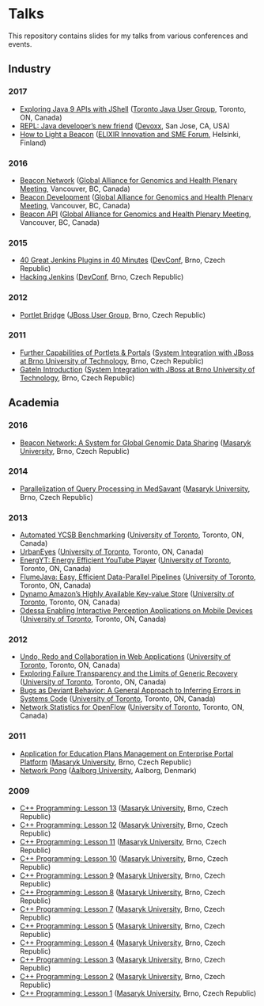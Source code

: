 # Talks

This repository contains slides for my talks from various conferences and events.

## Industry

### 2017
- [Exploring Java 9 APIs with JShell](2017-tjug-exploring-java-9-apis-with-jshell.pdf) ([Toronto Java User Group](http://www.tjug.ca/), Toronto, ON, Canada)
- [REPL: Java developer’s new friend](2017-devoxx-repl-java-developers-new-friend.pdf) ([Devoxx](https://devoxx.us/), San Jose, CA, USA)
- [How to Light a Beacon](2017-sme-how-to-light-a-beacon.pdf) ([ELIXIR Innovation and SME Forum](https://www.elixir-europe.org/events/elixir-innovation-and-sme-forum-genomics-and-health-global-resources-local-innovation-0), Helsinki, Finland)

### 2016
- [Beacon Network](2016-ga4gh-plenary-beacon-network.pdf) ([Global Alliance for Genomics and Health Plenary Meeting](https://genomicsandhealth.org/), Vancouver, BC, Canada)
- [Beacon Development](2016-ga4gh-plenary-beacon-development.pdf) ([Global Alliance for Genomics and Health Plenary Meeting](https://genomicsandhealth.org/), Vancouver, BC, Canada)
- [Beacon API](2016-ga4gh-plenary-beacon-api.pdf) ([Global Alliance for Genomics and Health Plenary Meeting](https://genomicsandhealth.org/), Vancouver, BC, Canada)

### 2015
- [40 Great Jenkins Plugins in 40 Minutes](2015-devconf-40-great-jenkins-plugins-in-40-minutes.pdf) ([DevConf](https://devconf.cz/), Brno, Czech Republic)
- [Hacking Jenkins](2015-devconf-hacking-jenkins.pdf) ([DevConf](https://devconf.cz/), Brno, Czech Republic)

### 2012
- [Portlet Bridge](2012-jbugcz-portletbridge.pdf) ([JBoss User Group](https://developer.jboss.org/groups/JBUGcz), Brno, Czech Republic)

### 2011
- [Further Capabilities of Portlets & Portals](2011-but-further-capabilities-of-portlets-and-portals.pdf) ([System Integration with JBoss at Brno University of Technology](https://developer.jboss.org/wiki/SystemovaIntegraceSJBossemPodzim2011), Brno, Czech Republic)
- [GateIn Introduction](2011-but-gatein-introduction.pdf) ([System Integration with JBoss at Brno University of Technology](https://developer.jboss.org/wiki/SystemovaIntegraceSJBossemPodzim2011), Brno, Czech Republic)

## Academia

### 2016
- [Beacon Network: A System for Global Genomic Data Sharing](2016-muni-beacon-network-a-system-for-global-genomic-data-sharing.pdf) ([Masaryk University](https://www.muni.cz/), Brno, Czech Republic)

### 2014
- [Parallelization of Query Processing in MedSavant](2014-muni-parallelization-of-query-processing-in-medsavant.pdf) ([Masaryk University](https://www.muni.cz/), Brno, Czech Republic)

### 2013
- [Automated YCSB Benchmarking](2013-uoft-automated-ycsb-benchmarking.pdf) ([University of Toronto](https://www.utoronto.ca/), Toronto, ON, Canada)
- [UrbanEyes](2013-uoft-urbaneyes.pdf) ([University of Toronto](https://www.utoronto.ca/), Toronto, ON, Canada)
- [EnergYT: Energy Efficient YouTube Player](2013-uoft-energyt-energy-efficient-youtube-player.pdf) ([University of Toronto](https://www.utoronto.ca/), Toronto, ON, Canada)
- [FlumeJava: Easy, Efficient Data-Parallel Pipelines](2013-uoft-flumejava-easy-efficient-data-parallel-pipelines.pdf) ([University of Toronto](https://www.utoronto.ca/), Toronto, ON, Canada)
- [Dynamo Amazon’s Highly Available Key-value Store](2013-uoft-dynamo-amazons-highly-available-key-value-store.pdf) ([University of Toronto](https://www.utoronto.ca/), Toronto, ON, Canada)
- [Odessa Enabling Interactive Perception Applications on Mobile Devices](2013-uoft-odessa-enabling-interactive-perception-applications-on-mobile-devices.pdf) ([University of Toronto](https://www.utoronto.ca/), Toronto, ON, Canada)

### 2012
- [Undo, Redo and Collaboration in Web Applications](2012-uoft-undo-redo-and-collaboration-in-web-applications.pdf) ([University of Toronto](https://www.utoronto.ca/), Toronto, ON, Canada)
- [Exploring Failure Transparency and the Limits of Generic Recovery](2012-uoft-exploring-failure-transparency-and-the-limits-of-generic-recovery.pdf) ([University of Toronto](https://www.utoronto.ca/), Toronto, ON, Canada)
- [Bugs as Deviant Behavior: A General Approach to Inferring Errors in Systems Code](2012-uoft-bugs-as-deviant-behaviour-a-general-approach-to-inferring-errors-in-systems-code.pdf) ([University of Toronto](https://www.utoronto.ca/), Toronto, ON, Canada)
- [Network Statistics for OpenFlow](2012-uoft-network-statistics-for-openflow.pdf) ([University of Toronto](https://www.utoronto.ca/), Toronto, ON, Canada)

### 2011
- [Application for Education Plans Management on Enterprise Portal Platform](2011-muni-application-for-education-plans-management-on-enterprise-portal-platform.pdf) ([Masaryk University](https://www.muni.cz/), Brno, Czech Republic)
- [Network Pong](2011-aau-network-pong.pdf) ([Aalborg University](http://www.en.aau.dk/), Aalborg, Denmark)

### 2009
- [C++ Programming: Lesson 13](2009-muni-cpp-programming-lesson-13.pdf) ([Masaryk University](https://www.muni.cz/), Brno, Czech Republic)
- [C++ Programming: Lesson 12](2009-muni-cpp-programming-lesson-12.pdf) ([Masaryk University](https://www.muni.cz/), Brno, Czech Republic)
- [C++ Programming: Lesson 11](2009-muni-cpp-programming-lesson-11.pdf) ([Masaryk University](https://www.muni.cz/), Brno, Czech Republic)
- [C++ Programming: Lesson 10](2009-muni-cpp-programming-lesson-10.pdf) ([Masaryk University](https://www.muni.cz/), Brno, Czech Republic)
- [C++ Programming: Lesson 9](2009-muni-cpp-programming-lesson-09.pdf) ([Masaryk University](https://www.muni.cz/), Brno, Czech Republic)
- [C++ Programming: Lesson 8](2009-muni-cpp-programming-lesson-08.pdf) ([Masaryk University](https://www.muni.cz/), Brno, Czech Republic)
- [C++ Programming: Lesson 7](2009-muni-cpp-programming-lesson-07.pdf) ([Masaryk University](https://www.muni.cz/), Brno, Czech Republic)
- [C++ Programming: Lesson 5](2009-muni-cpp-programming-lesson-05.pdf) ([Masaryk University](https://www.muni.cz/), Brno, Czech Republic)
- [C++ Programming: Lesson 4](2009-muni-cpp-programming-lesson-04.pdf) ([Masaryk University](https://www.muni.cz/), Brno, Czech Republic)
- [C++ Programming: Lesson 3](2009-muni-cpp-programming-lesson-03.pdf) ([Masaryk University](https://www.muni.cz/), Brno, Czech Republic)
- [C++ Programming: Lesson 2](2009-muni-cpp-programming-lesson-02.pdf) ([Masaryk University](https://www.muni.cz/), Brno, Czech Republic)
- [C++ Programming: Lesson 1](2009-muni-cpp-programming-lesson-01.pdf) ([Masaryk University](https://www.muni.cz/), Brno, Czech Republic)
